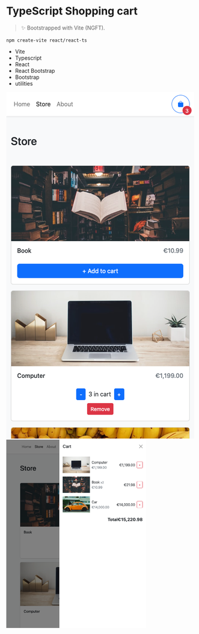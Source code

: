 # TypeScript Shopping cart

> ✨ Bootstrapped with Vite (NGFT).

`npm create-vite react/react-ts`

- Vite
- Typescript
- React
- React Bootstrap
- Bootstrap
- utilities

<img src='screenshot.png'>
<img src='screenshot1.png'>

